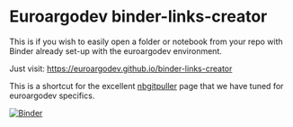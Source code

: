 # Euroargodev binder-links-creator
 
This is if you wish to easily open a folder or notebook from your repo with Binder already set-up with the euroargodev environment.

Just visit: https://euroargodev.github.io/binder-links-creator

This is a shortcut for the excellent [nbgitpuller](https://jupyterhub.github.io/nbgitpuller/link?tab=binder) page that we have tuned for euroargodev specifics.

[![Binder](https://img.shields.io/static/v1.svg?logo=Jupyter&label=launch&message=MyBinder&color=blue)](https://staging.mybinder.org/v2/gh/euroargodev/binder-sandbox/main?urlpath=git-pull%3Frepo%3Dhttps%253A%252F%252Fgithub.com%252Feuroargodev%252FOSnet-GulfStream%26urlpath%3Dlab%252Ftree%252FOSnet-GulfStream%252F%26branch%3Dmain)
